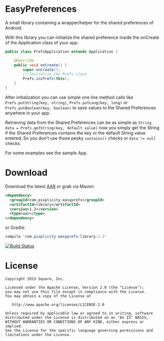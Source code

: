 EasyPreferences
===============

A small library containing a wrapper/helper for the shared preferences of Android.

With this library you can initialize the shared preference inside the onCreate of the Application class of your app.

```Java
public class PrefsApplication extends Application {

    @Override
    public void onCreate() {
        super.onCreate();
        // Initialize the Prefs class
        Prefs.iniPrefs(this);
    }
}
```

After initialization you can use simple one line method calls like `Prefs.putString(key, string)`, `Prefs.putLong(key, long)` or `Prefs.putBoolean(key, boolean)` to save values to the Shared Preferences anywhere in your app.

Retrieving data from the Shared Preferences can be as simple as `String data = Prefs.getString(key, default value)` now you simply get the String if the Shared Preferences contains the key or the default String value entered. So you don't use those pesky `contains()` checks or `data != null` checks.

For some examples see the sample App.

# Download
Download the latest [AAR](http://search.maven.org/#search|ga|1|g:"com.pixplicity.easyprefs") or grab via Maven:
```XML
<dependency>
  <groupId>com.pixplicity.easyprefs</groupId>
  <artifactId>library</artifactId>
  <version>1.2</version>
  <type>aar</type>
</dependency>
```

or Gradle:
```Java
compile 'com.pixplicity.easyprefs:library:1.2'
```

[![Build Status](https://travis-ci.org/Pixplicity/EasyPreferences.svg?branch=master)](https://travis-ci.org/Pixplicity/EasyPreferences)


# License
```
Copyright 2013 Square, Inc.

Licensed under the Apache License, Version 2.0 (the "License");
you may not use this file except in compliance with the License.
You may obtain a copy of the License at

   http://www.apache.org/licenses/LICENSE-2.0

Unless required by applicable law or agreed to in writing, software
distributed under the License is distributed on an "AS IS" BASIS,
WITHOUT WARRANTIES OR CONDITIONS OF ANY KIND, either express or implied.
See the License for the specific language governing permissions and
limitations under the License.
```
